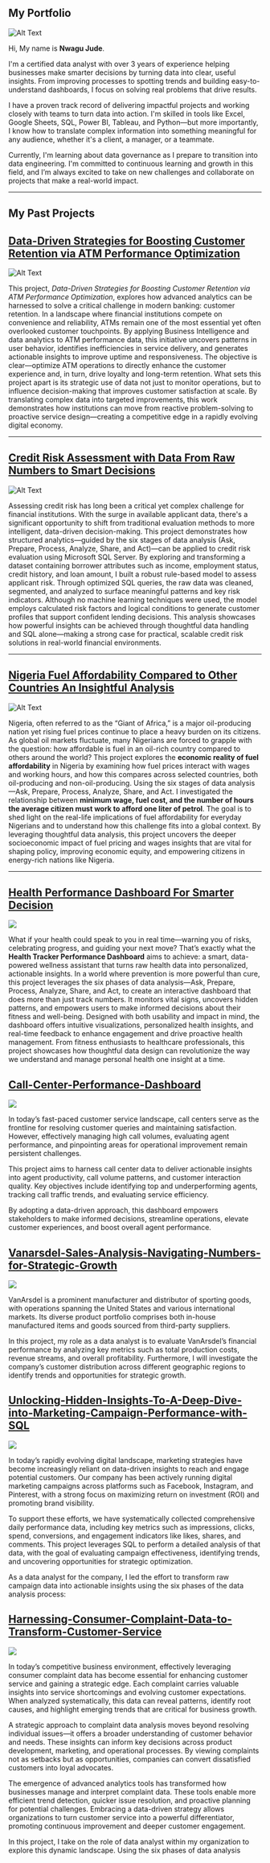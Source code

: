 ## My Portfolio
![Alt Text](https://github.com/judoski366/Judenwagu-portfolio/blob/main/Github%20profile%20pics.jfif)

Hi, My name is **Nwagu Jude**.

I'm a certified data analyst with over 3 years of experience helping businesses make smarter decisions by turning data into clear, useful insights. From improving processes to spotting trends and building easy-to-understand dashboards, I focus on solving real problems that drive results.

I have a proven track record of delivering impactful projects and working closely with teams to turn data into action. I'm skilled in tools like Excel, Google Sheets, SQL, Power BI, Tableau, and Python—but more importantly, I know how to translate complex information into something meaningful for any audience, whether it's a client, a manager, or a teammate.

Currently, I'm learning about data governance as I prepare to transition into data engineering. I'm committed to continuous learning and growth in this field, and I’m always excited to take on new challenges and collaborate on projects that make a real-world impact.

---

## My Past Projects

## [Data-Driven Strategies for Boosting Customer Retention via ATM Performance Optimization](https://github.com/judoski366/Data-Driven_Atm-Optimization)

![Alt Text](https://github.com/judoski366/Data-Driven_Atm-Optimization/blob/main/Atm_pic.jpg)

This project, *Data-Driven Strategies for Boosting Customer Retention via ATM Performance Optimization*, explores how advanced analytics can be harnessed to solve a critical challenge in modern banking: customer retention. In a landscape where financial institutions compete on convenience and reliability, ATMs remain one of the most essential yet often overlooked customer touchpoints. By applying Business Intelligence and data analytics to ATM performance data, this initiative uncovers patterns in user behavior, identifies inefficiencies in service delivery, and generates actionable insights to improve uptime and responsiveness. The objective is clear—optimize ATM operations to directly enhance the customer experience and, in turn, drive loyalty and long-term retention. What sets this project apart is its strategic use of data not just to monitor operations, but to influence decision-making that improves customer satisfaction at scale. By translating complex data into targeted improvements, this work demonstrates how institutions can move from reactive problem-solving to proactive service design—creating a competitive edge in a rapidly evolving digital economy.

---

## [Credit Risk Assessment with Data From Raw Numbers to Smart Decisions](https://github.com/judoski366/Credit-Risk-Assessment-with-Data-From-Raw-Numbers-to-Smart-Decisions/blob/main/README.md)

![Alt Text](https://github.com/judoski366/Credit-Risk-Assessment-with-Data-From-Raw-Numbers-to-Smart-Decisions/blob/main/Free%20Vector%20_%20Risk%20management%20concept%20illustration.jpeg)


Assessing credit risk has long been a critical yet complex challenge for financial institutions. With the surge in available applicant data, there's a significant opportunity to shift from traditional evaluation methods to more intelligent, data-driven decision-making. This project demonstrates how structured analytics—guided by the six stages of data analysis (Ask, Prepare, Process, Analyze, Share, and Act)—can be applied to credit risk evaluation using Microsoft SQL Server. By exploring and transforming a dataset containing borrower attributes such as income, employment status, credit history, and loan amount, I built a robust rule-based model to assess applicant risk. Through optimized SQL queries, the raw data was cleaned, segmented, and analyzed to surface meaningful patterns and key risk indicators. Although no machine learning techniques were used, the model employs calculated risk factors and logical conditions to generate customer profiles that support confident lending decisions. This analysis showcases how powerful insights can be achieved through thoughtful data handling and SQL alone—making a strong case for practical, scalable credit risk solutions in real-world financial environments.

---

## [Nigeria Fuel Affordability Compared to Other Countries An Insightful Analysis](https://github.com/judoski366/Nigeria-s-Fuel-Affordability-Compared-to-Other-Countries-An-Insightful-Analysis.)

![Alt Text](https://github.com/judoski366/Nigeria-s-Fuel-Affordability-Compared-to-Other-Countries-An-Insightful-Analysis./blob/main/oil%20price.jpg)


Nigeria, often referred to as the “Giant of Africa,” is a major oil-producing nation yet rising fuel prices continue to place a heavy burden on its citizens. As global oil markets fluctuate, many Nigerians are forced to grapple with the question: how affordable is fuel in an oil-rich country compared to others around the world? This project explores the **economic reality of fuel affordability** in Nigeria by examining how fuel prices interact with wages and working hours, and how this compares across selected countries, both oil-producing and non-oil-producing. Using the six stages of data analysis—Ask, Prepare, Process, Analyze, Share, and Act. I investigated the relationship between **minimum wage, fuel cost, and the number of hours the average citizen must work to afford one liter of petrol**. The goal is to shed light on the real-life implications of fuel affordability for everyday Nigerians and to understand how this challenge fits into a global context. By leveraging thoughtful data analysis, this project uncovers the deeper socioeconomic impact of fuel pricing and wages insights that are vital for shaping policy, improving economic equity, and empowering citizens in energy-rich nations like Nigeria.


---

## [Health Performance Dashboard For Smarter Decision](https://github.com/judoski366/Health-Performance-Dashboard-For-Smarter-Decision)

![](https://github.com/judoski366/Health-Performance-Dashboard-For-Smarter-Decision/blob/main/Health%20dashboard.PNG)


What if your health could speak to you in real time—warning you of risks, celebrating progress, and guiding your next move? That’s exactly what the **Health Tracker Performance Dashboard** aims to achieve: a smart, data-powered wellness assistant that turns raw health data into personalized, actionable insights. In a world where prevention is more powerful than cure, this project leverages the six phases of data analysis—Ask, Prepare, Process, Analyze, Share, and Act, to create an interactive dashboard that does more than just track numbers. It monitors vital signs, uncovers hidden patterns, and empowers users to make informed decisions about their fitness and well-being. Designed with both usability and impact in mind, the dashboard offers intuitive visualizations, personalized health insights, and real-time feedback to enhance engagement and drive proactive health management. From fitness enthusiasts to healthcare professionals, this project showcases how thoughtful data design can revolutionize the way we understand and manage personal health one insight at a time.


## [Call-Center-Performance-Dashboard](https://github.com/judoski366/Call-Center-Performance-Dashboard)

![](https://github.com/judoski366/Call-Center-Performance-Dashboard/blob/main/call%20centre%20image.jpg)


In today’s fast-paced customer service landscape, call centers serve as the frontline for resolving customer queries and maintaining satisfaction. However, effectively managing high call volumes, evaluating agent performance, and pinpointing areas for operational improvement remain persistent challenges.

This project aims to harness call center data to deliver actionable insights into agent productivity, call volume patterns, and customer interaction quality. Key objectives include identifying top and underperforming agents, tracking call traffic trends, and evaluating service efficiency.

By adopting a data-driven approach, this dashboard empowers stakeholders to make informed decisions, streamline operations, elevate customer experiences, and boost overall agent performance.


## [Vanarsdel-Sales-Analysis-Navigating-Numbers-for-Strategic-Growth](https://github.com/judoski366/Vanarsdel-Sales-Analysis-Navigating-Numbers-for-Strategic-Growth/blob/main/README.md#vanarsdel-sales-analysis-navigating-numbers-for-strategic-growth)


![](https://github.com/judoski366/Vanarsdel-Sales-Analysis-Navigating-Numbers-for-Strategic-Growth/blob/main/vanarsdel%20image.jpg)

VanArsdel is a prominent manufacturer and distributor of sporting goods, with operations spanning the United States and various international markets. Its diverse product portfolio comprises both in-house manufactured items and goods sourced from third-party suppliers.

In this project, my role as a data analyst is to evaluate VanArsdel’s financial performance by analyzing key metrics such as total production costs, revenue streams, and overall profitability. Furthermore, I will investigate the company’s customer distribution across different geographic regions to identify trends and opportunities for strategic growth.



## [Unlocking-Hidden-Insights-To-A-Deep-Dive-into-Marketing-Campaign-Performance-with-SQL](https://github.com/judoski366/Unlocking-Hidden-Insights-To-A-Deep-Dive-into-Marketing-Campaign-Performance-with-SQL)

![](https://github.com/judoski366/Unlocking-Hidden-Insights-To-A-Deep-Dive-into-Marketing-Campaign-Performance-with-SQL/blob/main/Marketing%20Image.jpg)

In today’s rapidly evolving digital landscape, marketing strategies have become increasingly reliant on data-driven insights to reach and engage potential customers. Our company has been actively running digital marketing campaigns across platforms such as Facebook, Instagram, and Pinterest, with a strong focus on maximizing return on investment (ROI) and promoting brand visibility.

To support these efforts, we have systematically collected comprehensive daily performance data, including key metrics such as impressions, clicks, spend, conversions, and engagement indicators like likes, shares, and comments. This project leverages SQL to perform a detailed analysis of that data, with the goal of evaluating campaign effectiveness, identifying trends, and uncovering opportunities for strategic optimization.

As a data analyst for the company, I led the effort to transform raw campaign data into actionable insights using the six phases of the data analysis process:


## [Harnessing-Consumer-Complaint-Data-to-Transform-Customer-Service](https://github.com/judoski366/Harnessing-Consumer-Complaint-Data-to-Transform-Customer-Service)

![](https://github.com/judoski366/Harnessing-Consumer-Complaint-Data-to-Transform-Customer-Service/blob/main/customer%20care%20image.jpg)

In today’s competitive business environment, effectively leveraging consumer complaint data has become essential for enhancing customer service and gaining a strategic edge. Each complaint carries valuable insights into service shortcomings and evolving customer expectations. When analyzed systematically, this data can reveal patterns, identify root causes, and highlight emerging trends that are critical for business growth.

A strategic approach to complaint data analysis moves beyond resolving individual issues—it offers a broader understanding of customer behavior and needs. These insights can inform key decisions across product development, marketing, and operational processes. By viewing complaints not as setbacks but as opportunities, companies can convert dissatisfied customers into loyal advocates.

The emergence of advanced analytics tools has transformed how businesses manage and interpret complaint data. These tools enable more efficient trend detection, quicker issue resolution, and proactive planning for potential challenges. Embracing a data-driven strategy allows organizations to turn customer service into a powerful differentiator, promoting continuous improvement and deeper customer engagement.

In this project, I take on the role of data analyst within my organization to explore this dynamic landscape. Using the six phases of data analysis



















